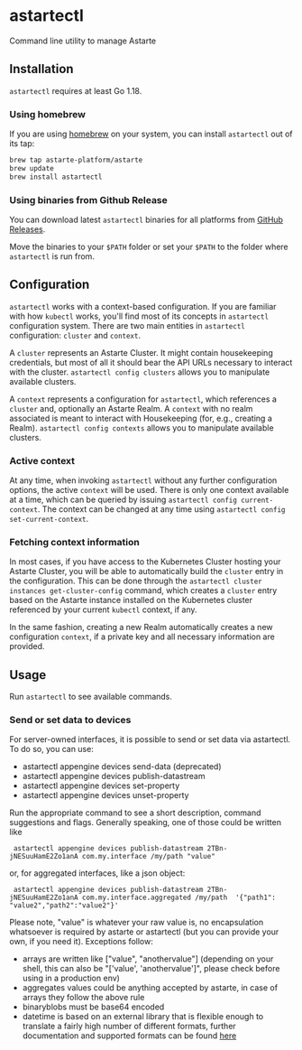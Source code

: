 # astartectl

Command line utility to manage Astarte

## Installation

`astartectl` requires at least Go 1.18.

### Using homebrew

If you are using [homebrew](https://brew.sh/) on your system, you can install `astartectl` out of its tap:

```bash
brew tap astarte-platform/astarte
brew update
brew install astartectl
```

### Using binaries from Github Release

You can download latest `astartectl` binaries for all platforms from [GitHub Releases](https://github.com/astarte-platform/astartectl/releases).

Move the binaries to your `$PATH` folder or set your `$PATH` to the folder where `astartectl` is run from.

## Configuration

`astartectl` works with a context-based configuration. If you are familiar with how `kubectl` works, you'll
find most of its concepts in `astartectl` configuration system. There are two main entities in `astartectl`
configuration: `cluster` and `context`.

A `cluster` represents an Astarte Cluster. It might contain housekeeping credentials, but most of all it should
bear the API URLs necessary to interact with the cluster. `astartectl config clusters` allows you to manipulate
available clusters.

A `context` represents a configuration for `astartectl`, which references a `cluster` and, optionally an Astarte
Realm. A `context` with no realm associated is meant to interact with Housekeeping (for, e.g., creating a Realm).
`astartectl config contexts` allows you to manipulate available clusters.

### Active context

At any time, when invoking `astartectl` without any further configuration options, the active `context` will be
used. There is only one context available at a time, which can be queried by issuing `astartectl config current-context`.
The context can be changed at any time using `astartectl config set-current-context`.

### Fetching context information

In most cases, if you have access to the Kubernetes Cluster hosting your Astarte Cluster, you will be able to
automatically build the `cluster` entry in the configuration. This can be done through the
`astartectl cluster instances get-cluster-config` command, which creates a `cluster` entry based on the Astarte
instance installed on the Kubernetes cluster referenced by your current `kubectl` context, if any.

In the same fashion, creating a new Realm automatically creates a new configuration `context`, if a private
key and all necessary information are provided.

## Usage

Run `astartectl` to see available commands.

### Send or set data to devices

For server-owned interfaces, it is possible to send or set data via astartectl.
To do so, you can use:
- astartectl appengine devices send-data (deprecated)
- astartectl appengine devices publish-datastream
- astartectl appengine devices set-property
- astartectl appengine devices unset-property

Run the appropriate command to see a short description, command suggestions and flags.
Generally speaking, one of those could be written like 
```
 astartectl appengine devices publish-datastream 2TBn-jNESuuHamE2Zo1anA com.my.interface /my/path "value"
```
or, for aggregated interfaces, like a json object:
```
 astartectl appengine devices publish-datastream 2TBn-jNESuuHamE2Zo1anA com.my.interface.aggregated /my/path  '{"path1": "value2","path2":"value2"}'
```

Please note, "value" is whatever your raw value is, no encapsulation whatsoever is required by astarte or astartectl (but you can provide your own, if you need it). 
Exceptions follow:
- arrays are written like ["value", "anothervalue"] (depending on your shell, this can also be "['value', 'anothervalue']", please check before using in a production env)
- aggregates values could be anything accepted by astarte, in case of arrays they follow the above rule
- binaryblobs must be base64 encoded
- datetime is based on an external library that is flexible enough to translate a fairly high number of different formats, further documentation and supported formats can be found [here](https://github.com/araddon/dateparse)